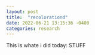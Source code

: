 ```yaml
---
layout: post
title:  "recolorationd"
date: 2022-06-21 13:15:36 -0400
categories: research
---
```



This is whate i did today: STUFF 
